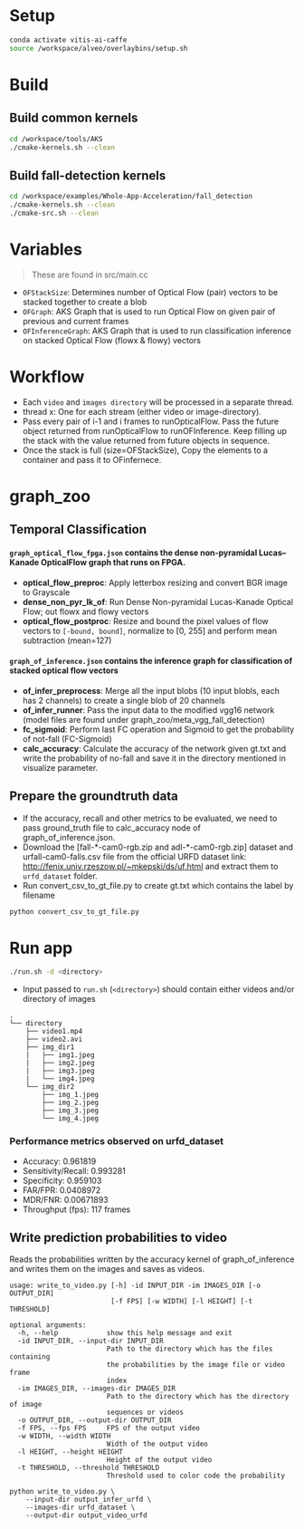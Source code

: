 # **Setup**
```sh
conda activate vitis-ai-caffe
source /workspace/alveo/overlaybins/setup.sh
```

# **Build**

## **Build common kernels**
```sh
cd /workspace/tools/AKS
./cmake-kernels.sh --clean
```

## **Build fall-detection kernels**
```sh
cd /workspace/examples/Whole-App-Acceleration/fall_detection
./cmake-kernels.sh --clean
./cmake-src.sh --clean
```

# **Variables**

> These are found in src/main.cc

* `OFStackSize`: Determines number of Optical Flow (pair) vectors to be stacked together to create a blob
* `OFGraph`: AKS Graph that is used to run Optical Flow on given pair of previous and current frames
* `OFInferenceGraph`: AKS Graph that is used to run classification inference on stacked Optical Flow (flowx & flowy) vectors


# **Workflow**

* Each `video` and `images directory` will be processed in a separate thread.
* thread x: One for each stream (either video or image-directory).
* Pass every pair of i-1 and i frames to runOpticalFlow. Pass the future object returned from runOpticalFlow to runOFInference. Keep filling up the stack with the value returned from future objects in sequence.
* Once the stack is full (size=OFStackSize), Copy the elements to a container and pass it to OFinfernece.


# **graph_zoo**

## Temporal Classification

#### `graph_optical_flow_fpga.json` contains the dense non-pyramidal Lucas–Kanade OpticalFlow graph that runs on FPGA.
* **optical_flow_preproc**: Apply letterbox resizing and convert BGR image to Grayscale
* **dense_non_pyr_lk_of**: Run Dense Non-pyramidal Lucas-Kanade Optical Flow; out flowx and flowy vectors
* **optical_flow_postproc**: Resize and bound the pixel values of flow vectors to `[-bound, bound]`, normalize to [0, 255] and perform mean subtraction (mean=127)


#### `graph_of_inference.json` contains the inference graph for classification of stacked optical flow vectors
* **of_infer_preprocess**: Merge all the input blobs (10 input blobls, each has 2 channels) to create a single blob of 20 channels
* **of_infer_runner**: Pass the input data to the modified vgg16 network (model files are found under graph_zoo/meta_vgg_fall_detection)
* **fc_sigmoid**: Perform last FC operation and Sigmoid to get the probability of not-fall (FC-Sigmoid)
* **calc_accuracy**: Calculate the accuracy of the network given gt.txt and write the probability of no-fall and save it in the directory mentioned in visualize parameter.


## Prepare the groundtruth data

* If the accuracy, recall and other metrics to be evaluated, we need to pass ground_truth file to calc_accuracy node of graph_of_inference.json.
* Download the [fall-\*-cam0-rgb.zip and adl-\*-cam0-rgb.zip] dataset and urfall-cam0-falls.csv file from the official URFD dataset link: http://fenix.univ.rzeszow.pl/~mkepski/ds/uf.html and extract them to `urfd_dataset` folder.
* Run convert_csv_to_gt_file.py to create gt.txt which contains the label by filename

```sh
python convert_csv_to_gt_file.py
```


# **Run app**
```sh
./run.sh -d <directory>
```

* Input passed to `run.sh` (`<directory>`) should contain either videos and/or directory of images

```
.
└── directory
    ├── video1.mp4
    ├── video2.avi
    ├── img_dir1
    |   ├── img1.jpeg
    |   ├── img2.jpeg
    |   ├── img3.jpeg
    |   └── img4.jpeg
    └── img_dir2
        ├── img_1.jpeg
        ├── img_2.jpeg
        ├── img_3.jpeg
        └── img_4.jpeg
```

### Performance metrics observed on urfd_dataset

* Accuracy: 0.961819
* Sensitivity/Recall: 0.993281
* Specificity: 0.959103
* FAR/FPR: 0.0408972
* MDR/FNR: 0.00671893
* Throughput (fps): 117 frames


## Write prediction probabilities to video

Reads the probabilities written by the accuracy kernel of graph_of_inference and writes them on the images and saves as videos.

```
usage: write_to_video.py [-h] -id INPUT_DIR -im IMAGES_DIR [-o OUTPUT_DIR]
                         [-f FPS] [-w WIDTH] [-l HEIGHT] [-t THRESHOLD]

optional arguments:
  -h, --help            show this help message and exit
  -id INPUT_DIR, --input-dir INPUT_DIR
                        Path to the directory which has the files containing
                        the probabilities by the image file or video frame
                        index
  -im IMAGES_DIR, --images-dir IMAGES_DIR
                        Path to the directory which has the directory of image
                        sequences or videos
  -o OUTPUT_DIR, --output-dir OUTPUT_DIR
  -f FPS, --fps FPS     FPS of the output video
  -w WIDTH, --width WIDTH
                        Width of the output video
  -l HEIGHT, --height HEIGHT
                        Height of the output video
  -t THRESHOLD, --threshold THRESHOLD
                        Threshold used to color code the probability
```

```
python write_to_video.py \
    --input-dir output_infer_urfd \
    --images-dir urfd_dataset \
    --output-dir output_video_urfd
```
